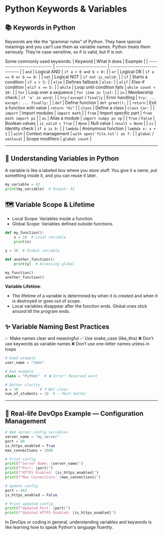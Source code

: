 # Python Keywords & Variables

## 📚 Keywords in Python
Keywords are like the “grammar rules” of Python. They have special meanings and you can’t use them as variable names. Python treats them seriously. They’re case-sensitive, so if is valid, but If is not.

Some commonly used keywords:
| Keyword                      | What it does               | Example                         |
| ---------------------------- | -------------------------- | ------------------------------- |
| `and`                        | Logical AND                | `if a > 0 and b > 0:`           |
| `or`                         | Logical OR                 | `if a == 0 or b == 0:`          |
| `not`                        | Logical NOT                | `if not is_valid:`              |
| `if`                         | Starts a condition         | `if x > 5:`                     |
| `else`                       | Defines fallback           | `else:`                         |
| `elif`                       | Else-if condition          | `elif x == 5:`                  |
| `while`                      | Loop until condition fails | `while count < 10:`             |
| `for`                        | Loop over a sequence       | `for item in list:`             |
| `in`                         | Membership check           | `if 'a' in word:`               |
| `try` / `except` / `finally` | Error handling             | `try: ... except: ... finally:` |
| `def`                        | Define function            | `def greet():`                  |
| `return`                     | Exit a function with value | `return "Hi"`                   |
| `class`                      | Define a class             | `class Car:`                    |
| `import`                     | Import modules             | `import math`                   |
| `from`                       | Import specific part       | `from math import pi`           |
| `as`                         | Alias a module             | `import numpy as np`            |
| `True` / `False`             | Boolean values             | `is_valid = True`               |
| `None`                       | Null value                 | `result = None`                 |
| `is`                         | Identity check             | `if a is b:`                    |
| `lambda`                     | Anonymous function         | `lambda x: x + 1`               |
| `with`                       | Context management         | `with open('file.txt') as f:`   |
| `global` / `nonlocal`        | Scope modifiers            | `global count`                  |


---

## 🎯 Understanding Variables in Python
A variable is like a labeled box where you store stuff.
You give it a name, put something inside it, and you can reuse it later.
```python
my_variable = 42
print(my_variable)  # Output: 42
```

## 🗺️ Variable Scope & Lifetime
- Local Scope: Variables inside a function.
- Global Scope: Variables defined outside functions.

```python
def my_function():
    x = 10  # Local variable
    print(x)

y = 20  # Global variable

def another_function():
    print(y)  # Accessing global

my_function()
another_function()
```
**Variable Lifetime**: 
- The lifetime of a variable is determined by when it is created and when it is destroyed or goes out of scope.
- Local variables disappear after the function ends. Global ones stick around till the program ends.

## ✨ Variable Naming Best Practices
✅ Make names clear and meaningful
✅ Use snake_case (like_this)
❌ Don’t use keywords as variable names
❌ Don’t use one-letter names unless in loops

```python
# Good example
user_name = "John"

# Bad example
class = "Python"  # ❌ Error! Reserved word

# Better clarity
a = 10          # ❓ Not clear
num_of_students = 10  # ✅ Much better
```


---


## 🔧 Real-life DevOps Example — Configuration Management
```python
# Web server config variables
server_name = "my_server"
port = 80
is_https_enabled = True
max_connections = 1000

# Print config
print(f"Server Name: {server_name}")
print(f"Port: {port}")
print(f"HTTPS Enabled: {is_https_enabled}")
print(f"Max Connections: {max_connections}")

# Update config
port = 443
is_https_enabled = False

# Print updated config
print(f"Updated Port: {port}")
print(f"Updated HTTPS Enabled: {is_https_enabled}")
```
In DevOps or coding in general, understanding variables and keywords is like learning how to speak Python's language fluently.




